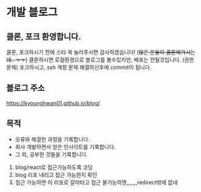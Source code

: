 # 개발 블로그

## 클론, 포크 환영합니다.

클론, 포크하시기 전에 스타 꾹 눌러주시면 감사하겠습니다! (~~많은 분들이 클론해가시는데.. ㅜㅜ~~)
클론하시면 로컬환경으로 블로그를 볼수있지만, 배포는 안될것입니다. (권한문제)
포크하시고, ssh 계정 문제 해결하신후에 commit이 됩니다.

## 블로그 주소

https://kyounghwan01.github.io/blog/

## 목적

- 오류와 해결한 과정을 기록합니다.
- 회사 개발하면서 얻은 인사이트를 기록합니다.
- 그 외, 공부한 것들을 기록합니다.

1. blog/react로 접근가능하도록 코딩
2. blog 리포 내리고 접근 가능한지 확인
3. 접근 가능하면 이 리포로 갈아타고 접근 불가능하명,,,,,,,redirect밖에 없네
